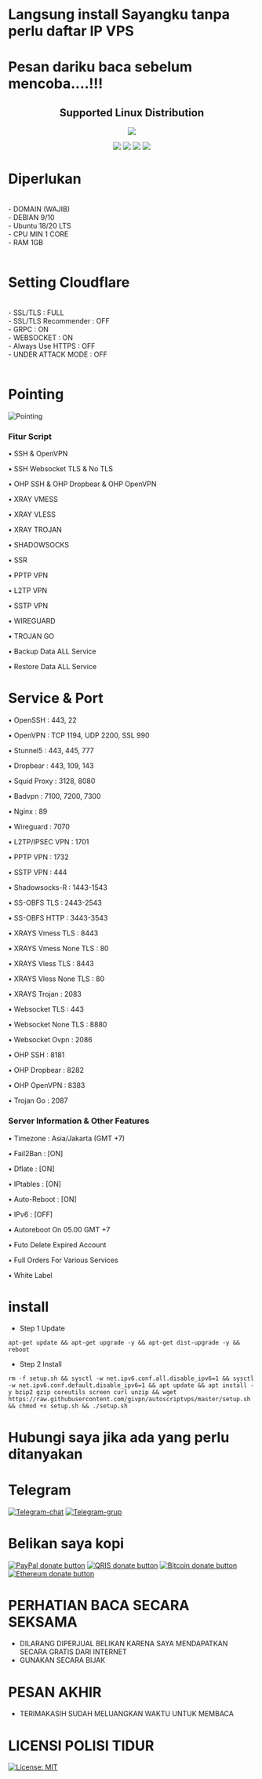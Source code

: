 # Langsung install Sayangku tanpa perlu daftar IP VPS 
# Pesan dariku baca sebelum mencoba....!!!
</p> 
<h2 align="center"> Supported Linux Distribution</h2>
<p align="center"><img src="https://d33wubrfki0l68.cloudfront.net/5911c43be3b1da526ed609e9c55783d9d0f6b066/9858b/assets/img/debian-ubuntu-hover.png"></p> 
<p align="center"><img src="https://img.shields.io/static/v1?style=for-the-badge&logo=debian&label=Debian%209&message=Stretch&color=purple"> <img src="https://img.shields.io/static/v1?style=for-the-badge&logo=debian&label=Debian%2010&message=Buster&color=purple">  <img src="https://img.shields.io/static/v1?style=for-the-badge&logo=ubuntu&label=Ubuntu%2018&message=Lts&color=red"> <img src="https://img.shields.io/static/v1?style=for-the-badge&logo=ubuntu&label=Ubuntu%2020&message=Lts&color=red">
</p>
  
# Diperlukan
<br>
- DOMAIN (WAJIB)<br>
- DEBIAN 9/10<br>
- Ubuntu 18/20 LTS<br>
- CPU MIN 1 CORE<br>
- RAM 1GB<br>
<br>

# Setting Cloudflare
<br>
- SSL/TLS : FULL<br>
- SSL/TLS Recommender : OFF<br>
- GRPC : ON<br>
- WEBSOCKET : ON<br>
- Always Use HTTPS : OFF<br>
- UNDER ATTACK MODE : OFF<br>
<br>

# Pointing
![Pointing](https://raw.githubusercontent.com/givpn/AutoScriptXray/master/image/pointing.png)

### Fitur Script
• SSH & OpenVPN

• SSH Websocket TLS & No TLS

• OHP SSH & OHP Dropbear & OHP OpenVPN

• XRAY VMESS 

• XRAY VLESS

• XRAY TROJAN

• SHADOWSOCKS

• SSR

• PPTP VPN

• L2TP VPN

• SSTP VPN

• WIREGUARD

• TROJAN GO

• Backup Data ALL Service

• Restore Data ALL Service

# Service & Port

• OpenSSH                 : 443, 22

• OpenVPN                 : TCP 1194, UDP 2200, SSL 990

• Stunnel5                : 443, 445, 777

• Dropbear                : 443, 109, 143

• Squid Proxy             : 3128, 8080

• Badvpn                  : 7100, 7200, 7300

• Nginx                   : 89

• Wireguard               : 7070

• L2TP/IPSEC VPN          : 1701

• PPTP VPN                : 1732

• SSTP VPN                : 444

• Shadowsocks-R           : 1443-1543

• SS-OBFS TLS             : 2443-2543

• SS-OBFS HTTP            : 3443-3543

• XRAYS Vmess TLS         : 8443

• XRAYS Vmess None TLS    : 80

• XRAYS Vless TLS         : 8443

• XRAYS Vless None TLS    : 80

• XRAYS Trojan            : 2083

• Websocket TLS           : 443

• Websocket None TLS      : 8880

• Websocket Ovpn          : 2086

• OHP SSH                 : 8181

• OHP Dropbear            : 8282

• OHP OpenVPN             : 8383

• Trojan Go               : 2087

 ### Server Information & Other Features

• Timezone                : Asia/Jakarta (GMT +7)

• Fail2Ban                : [ON]

• Dflate                  : [ON]

• IPtables                : [ON]

• Auto-Reboot             : [ON]

• IPv6                    : [OFF]

• Autoreboot On 05.00 GMT +7

• Futo Delete Expired Account

• Full Orders For Various Services

• White Label

# install
- Step 1 Update
```
apt-get update && apt-get upgrade -y && apt-get dist-upgrade -y && reboot
```
- Step 2 Install
```
rm -f setup.sh && sysctl -w net.ipv6.conf.all.disable_ipv6=1 && sysctl -w net.ipv6.conf.default.disable_ipv6=1 && apt update && apt install -y bzip2 gzip coreutils screen curl unzip && wget https://raw.githubusercontent.com/givpn/autoscriptvps/master/setup.sh && chmod +x setup.sh && ./setup.sh
```

# Hubungi saya jika ada yang perlu ditanyakan
# Telegram
[![Telegram-chat](https://img.shields.io/badge/Chat-Telegram-blue)](https://t.me/givpn/)
[![Telegram-grup](https://img.shields.io/badge/Grup-Telegram-blue)](https://t.me/givpn_grup/)

# Belikan saya kopi
[![PayPal donate button](https://img.shields.io/badge/Donate-PayPal-yellow)](https://paypal.me/givpn11)
[![QRIS donate button](https://img.shields.io/badge/Donate-QRIS-red)](https://raw.githubusercontent.com/givpn/AutoScriptXray/master/image/qris-givpn.jpg)
[![Bitcoin donate button](https://img.shields.io/badge/Donate-Bitcoin-orange)](https://www.blockchain.com/explorer/addresses/btc/3BE1deCJcuykuTHMzmrmNYgN51E24Hix8i)
[![Ethereum donate button](https://img.shields.io/badge/Donate-Ethereum-blue)](https://www.blockchain.com/explorer/addresses/eth/0x3eb09df9a72e8e333e202116ff3eb348b3ebf554)
  
# PERHATIAN BACA SECARA SEKSAMA
- DILARANG DIPERJUAL BELIKAN KARENA SAYA MENDAPATKAN SECARA GRATIS DARI INTERNET
- GUNAKAN SECARA BIJAK
# PESAN AKHIR
- TERIMAKASIH SUDAH MELUANGKAN WAKTU UNTUK MEMBACA

# LICENSI POLISI TIDUR
[![License: MIT](https://img.shields.io/badge/License-MIT-blue.svg)](https://opensource.org/licenses/MIT)
